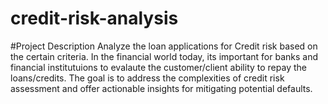 # credit-risk-analysis

#Project Description
Analyze the loan applications for Credit risk based on the certain criteria. In the financial world today, its important for banks and financial institutuions to evalaute the customer/client ability to repay the loans/credits. The goal is to address the complexities of credit risk assessment and offer actionable insights for mitigating potential defaults.



